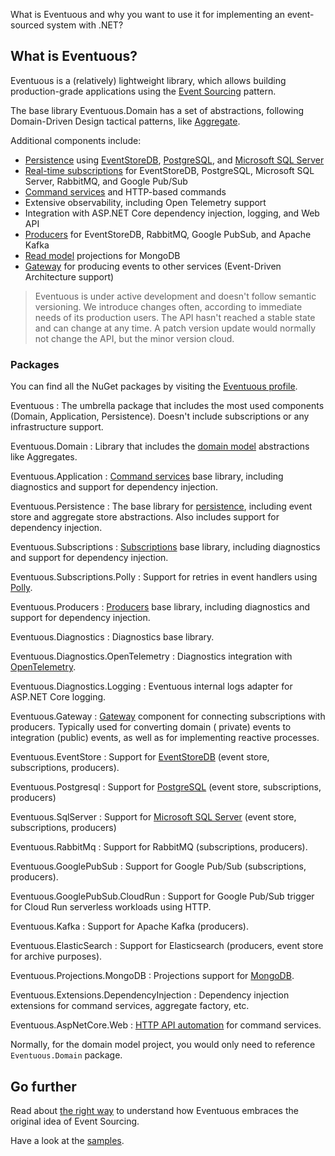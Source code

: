 <card-summary>What is Eventuous and why you want to use it for implementing 
an event-sourced system with .NET?</card-summary>
<title>Introduction</title>

## What is Eventuous?

Eventuous is a (relatively) lightweight library, which allows building production-grade applications using the [Event Sourcing](https://www.eventstore.com/blog/what-is-event-sourcing) pattern.

The base library <path>Eventuous.Domain</path> has a set of abstractions, following Domain-Driven Design tactical patterns, like [Aggregate](Aggregate.md).

Additional components include:

- [Persistence](Persistence.topic) using [EventStoreDB](EventStoreDB.md), [PostgreSQL](PostgreSQL.md),
  and [Microsoft SQL Server](MS-SQL-Server.md)
- [Real-time subscriptions](../subscriptions) for EventStoreDB, PostgreSQL, Microsoft SQL Server, RabbitMQ, and Google Pub/Sub
- [Command services](Application.topic) and HTTP-based commands
- Extensive observability, including Open Telemetry support
- Integration with ASP.NET Core dependency injection, logging, and Web API
- [Producers](../producers) for EventStoreDB, RabbitMQ, Google PubSub, and Apache Kafka
- [Read model](../read-models) projections for MongoDB
- [Gateway](../gateway) for producing events to other services (Event-Driven Architecture support)

> Eventuous is under active development and doesn't follow semantic versioning. We introduce changes often, according to immediate needs of its production users. The API hasn't reached a stable state and can change at any time. A patch version update would normally not change the API, but the minor version cloud.
>

### Packages

You can find all the NuGet packages by visiting the [Eventuous profile](https://www.nuget.org/profiles/Eventuous/).

Eventuous
: The umbrella package that includes the most used components (Domain, Application, Persistence). Doesn't include
subscriptions or any infrastructure support.

Eventuous.Domain
: Library that includes the [domain model](Domain.topic) abstractions like Aggregates.

Eventuous.Application
: [Command services](Application.topic) base library, including diagnostics and support for dependency injection.

Eventuous.Persistence
: The base library for [persistence](Persistence.topic), including event store and aggregate store abstractions. Also
includes support for dependency injection.

Eventuous.Subscriptions
: [Subscriptions](../subscriptions) base library, including diagnostics and support for dependency injection.

Eventuous.Subscriptions.Polly
: Support for retries in event handlers using [Polly](http://www.thepollyproject.org/).

Eventuous.Producers
: [Producers](../producers) base library, including diagnostics and support for dependency injection.

Eventuous.Diagnostics
: Diagnostics base library.

Eventuous.Diagnostics.OpenTelemetry
: Diagnostics integration with [OpenTelemetry](https://opentelemetry.io/).

Eventuous.Diagnostics.Logging
: Eventuous internal logs adapter for ASP.NET Core logging.

Eventuous.Gateway
: [Gateway](../gateway) component for connecting subscriptions with producers. Typically used for converting domain (
private) events to integration (public) events, as well as for implementing reactive processes.

Eventuous.EventStore
: Support for [EventStoreDB](EventStoreDB.md) (event store, subscriptions, producers).

Eventuous.Postgresql
: Support for [PostgreSQL](PostgreSQL.md) (event store, subscriptions, producers)

Eventuous.SqlServer
: Support for [Microsoft SQL Server](MS-SQL-Server.md) (event store, subscriptions, producers)

Eventuous.RabbitMq
: Support for RabbitMQ (subscriptions, producers).

Eventuous.GooglePubSub
: Support for Google Pub/Sub (subscriptions, producers).

Eventuous.GooglePubSub.CloudRun
: Support for Google Pub/Sub trigger for Cloud Run serverless workloads using HTTP.

Eventuous.Kafka
: Support for Apache Kafka (producers).

Eventuous.ElasticSearch
: Support for Elasticsearch (producers, event store for archive purposes).

Eventuous.Projections.MongoDB
: Projections support for [MongoDB](https://www.mongodb.com/).

Eventuous.Extensions.DependencyInjection
: Dependency injection extensions for command services, aggregate factory, etc.

Eventuous.AspNetCore.Web
: [HTTP API automation](../application/command-api) for command services.

Normally, for the domain model project, you would only need to reference `Eventuous.Domain` package.

## Go further

Read about [the right way](The-Right-Way.md) to understand how Eventuous embraces the original idea of Event Sourcing.

Have a look at the [samples](Samples.topic).

